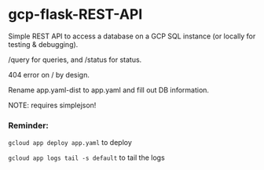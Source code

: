 # gcp-flask-REST-API

Simple REST API to access a database on a GCP SQL instance (or locally for testing & debugging).

/query for queries, and /status for status.

404 error on / by design.

Rename app.yaml-dist to app.yaml and fill out DB information.

NOTE: requires simplejson!

### Reminder:

`gcloud app deploy app.yaml` to deploy

`gcloud app logs tail -s default` to tail the logs